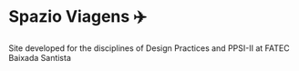 
# Spazio Viagens :airplane:

Site developed for the disciplines of Design Practices and PPSI-II at FATEC Baixada Santista